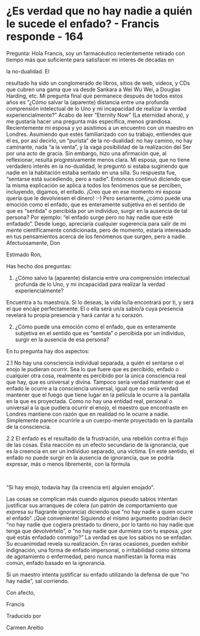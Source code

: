 # ¿Es verdad que no hay nadie a quién le sucede el enfado? - Francis responde - 164

Pregunta: Hola Francis, soy un farmac&eacute;utico recientemente retirado con tiempo m&aacute;s que suficiente para satisfacer mi inter&eacute;s de d&eacute;cadas en 

la no-dualidad. El

 resultado ha sido un conglomerado de libros, sitios de web, videos, y CDs que cubren una gama que va desde Sankara a Wei Wu Wei, a Douglas Harding, etc. Mi pregunta final que permanece despu&eacute;s de todos estos a&ntilde;os es &ldquo;&iquest;C&oacute;mo salvar la (aparente) distancia entre una profunda comprensi&oacute;n intelectual de lo Uno y mi incapacidad de realizar la verdad experiencialmente?&rdquo; Acabo de leer &ldquo;Eternity Now&rdquo; (La eternidad ahora), y me gustar&iacute;a hacer una pregunta m&aacute;s espec&iacute;fica, menos grandiosa. Recientemente mi esposa y yo asistimos a un encuentro con un maestro en Londres. Asumiendo que est&eacute;s familiarizado con su trabajo, entiendes que &eacute;l es, por as&iacute; decirlo, un &ldquo;purista&rdquo; de la no-dualidad: no hay camino, no hay caminante, nada &ldquo;a la venta&rdquo;, y la vaga posibilidad de la realizaci&oacute;n del Ser por una acto de gracia. Sin embargo, hizo una afirmaci&oacute;n que, al reflexionar, resulta progresivamente menos clara. Mi esposa, que no tiene verdadero inter&eacute;s en la no-dualidad, le pregunt&oacute; si estaba sugiriendo que nadie en la habitaci&oacute;n estaba sentado en una silla. Su respuesta fue, &ldquo;sentarse est&aacute; sucediendo, pero a nadie&rdquo;. Entonces continu&oacute; diciendo que la misma explicaci&oacute;n se aplica a todos los fen&oacute;menos que se perciben, incluyendo, digamos, el enfado. &iexcl;Creo que en ese momento mi esposa quer&iacute;a que le devolviesen el dinero! :-) Pero seriamente, &iquest;c&oacute;mo puede una emoci&oacute;n como el enfado, que es enteramente subjetiva en el sentido de que es &ldquo;sentida&rdquo; o percibida por un individuo, surgir en la ausencia de tal persona? Por ejemplo: &ldquo;el enfado surge pero no hay nadie que est&eacute; enfadado&rdquo;. Desde luego, apreciar&iacute;a cualquier sugerencia para salir de mi mente cient&iacute;ficamente condicionada, pero de momento, estar&iacute;a interesado en tus pensamientos acerca de los fen&oacute;menos que surgen, pero a nadie. Afectuosamente, Don

Estimado Ron,

Has hecho dos preguntas:

1. &iquest;C&oacute;mo salvo la (aparente) distancia entre una comprensi&oacute;n intelectual profunda de lo Uno, y mi incapacidad para realizar la verdad experiencialmente?

Encuentra a tu maestro/a. Si lo deseas, la vida lo/la encontrar&aacute; por ti, y ser&aacute; el que encaje perfectamente. El o ella ser&aacute; un/a sabio/a cuya presencia revelar&aacute; tu propia presencia y har&aacute; cantar a tu coraz&oacute;n.

2. &iquest;C&oacute;mo puede una emoci&oacute;n como el enfado, que es enteramente subjetiva en el sentido que es &ldquo;sentida&rdquo; o percibida por un individuo, surgir en la ausencia de esa persona?

En tu pregunta hay dos aspectos:

2.1 No hay una consciencia individual separada, a qui&eacute;n el sentarse o el enojo le pudieran ocurrir. Sea lo que fuere que es percibido, enfado o cualquier otra cosa, realmente es percibido por la &uacute;nica consciencia real que hay, que es universal y divina. Tampoco ser&iacute;a verdad mantener que el enfado le ocurre a la consciencia universal, igual que no ser&iacute;a verdad mantener que el fuego que tiene lugar en la pel&iacute;cula le ocurre a la pantalla en la que es proyectada. Como no hay una entidad real, personal o universal a la que pudiera ocurrir el enojo, el maestro que encontraste en Londres mantiene con raz&oacute;n que en realidad no le ocurre a nadie. Simplemente parece ocurrirle a un cuerpo-mente proyectado en la pantalla de la consciencia.

2.2 El enfado es el resultado de la frustraci&oacute;n, una rebeli&oacute;n contra el flujo de las cosas. Esta reacci&oacute;n es un efecto secundario de la ignorancia, que es la creencia en ser un individuo separado, una v&iacute;ctima. En este sentido, el enfado no puede surgir en la ausencia de ignorancia, que se podr&iacute;a expresar, m&aacute;s o menos libremente, con la f&oacute;rmula

&nbsp; 

&ldquo;Si hay enojo, todav&iacute;a hay (la creencia en) alguien enojado&rdquo;.

Las cosas se complican m&aacute;s cuando algunos pseudo sabios intentan justificar sus arranques de c&oacute;lera (un patr&oacute;n de comportamiento que expresa su flagrante ignorancia) diciendo que &ldquo;no hay nadie a quien ocurre el enfado&rdquo;. &iexcl;Qu&eacute; conveniente! Siguiendo el mismo argumento podr&iacute;an decir &ldquo;no hay nadie que cogiera prestado tu dinero, por lo tanto no hay nadie que tenga que devolv&eacute;rtelo&rdquo;, o &ldquo;no hay nadie que durmiera con tu esposa, &iquest;por qu&eacute; est&aacute;s enfadado conmigo?&rdquo; La verdad es que los sabios no se enfadan. Su ecuanimidad revela su realizaci&oacute;n. En raras ocasiones, pueden exhibir indignaci&oacute;n, una forma de enfado impersonal, o irritabilidad como s&iacute;ntoma de agotamiento o enfermedad, pero nunca manifiestan la forma m&aacute;s com&uacute;n, enfado basado en la ignorancia.

Si un maestro intenta justificar su enfado utilizando la defensa de que &ldquo;no hay nadie&rdquo;, sal corriendo.

Con afecto, 

Francis

Traducido por 

Carmen Areitio

